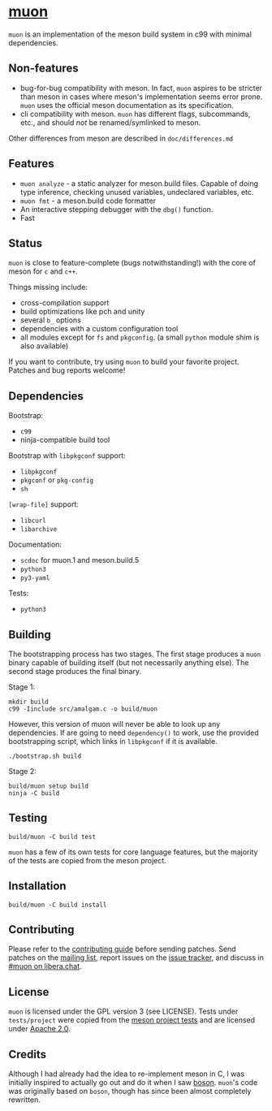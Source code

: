 # [muon]

`muon` is an implementation of the meson build system in c99 with minimal
dependencies.

## Non-features

- bug-for-bug compatibility with meson.  In fact, `muon` aspires to be stricter
  than meson in cases where meson's implementation seems error prone.  `muon`
  uses the official meson documentation as its specification.
- cli compatibility with meson.  `muon` has different flags, subcommands, etc.,
  and should _not_ be renamed/symlinked to meson.

Other differences from meson are described in `doc/differences.md`

## Features

- `muon analyze` - a static analyzer for meson.build files.  Capable of doing
  type inference, checking unused variables, undeclared variables, etc.
- `muon fmt` - a meson.build code formatter
- An interactive stepping debugger with the `dbg()` function.
- Fast

## Status

`muon` is close to feature-complete (bugs notwithstanding!) with the core of
meson for `c` and `c++`.

Things missing include:

- cross-compilation support
- build optimizations like pch and unity
- several `b_` options
- dependencies with a custom configuration tool
- all modules except for `fs` and `pkgconfig`. (a small `python` module shim is
  also available)

If you want to contribute, try using `muon` to build your favorite project.
Patches and bug reports welcome!

## Dependencies

Bootstrap:

- `c99`
- ninja-compatible build tool

Bootstrap with `libpkgconf` support:

- `libpkgconf`
- `pkgconf` or `pkg-config`
- `sh`

`[wrap-file]` support:

- `libcurl`
- `libarchive`

Documentation:

- `scdoc` for muon.1 and meson.build.5
- `python3`
- `py3-yaml`

Tests:

- `python3`

## Building

The bootstrapping process has two stages.  The first stage produces a `muon`
binary capable of building itself (but not necessarily anything else). The
second stage produces the final binary.

Stage 1:

```
mkdir build
c99 -Iinclude src/amalgam.c -o build/muon
```

However, this version of muon will never be able to look up any dependencies.
If are going to need `dependency()` to work, use the provided bootstrapping
script, which links in `libpkgconf` if it is available.

```
./bootstrap.sh build
```

Stage 2:

```
build/muon setup build
ninja -C build
```

## Testing

```
build/muon -C build test
```

`muon` has a few of its own tests for core language features, but the majority
of the tests are copied from the meson project.

## Installation

```
build/muon -C build install
```

## Contributing

Please refer to the [contributing guide] before sending patches.  Send patches
on the [mailing list], report issues on the [issue tracker], and discuss in
[#muon on libera.chat].

## License

`muon` is licensed under the GPL version 3 (see LICENSE).  Tests under
`tests/project` were copied from the [meson project tests] and are licensed
under [Apache 2.0].

## Credits

Although I had already had the idea to re-implement meson in C, I was initially
inspired to actually go out and do it when I saw [boson].  `muon`'s code was
originally based on `boson`, though has since been almost completely rewritten.

[muon]: https://muon.build
[samurai]: https://github.com/michaelforney/samurai
[contributing guide]: https://git.sr.ht/~lattis/muon/tree/master/item/CONTRIBUTING.md
[mailing list]: https://lists.sr.ht/~lattis/muon/
[issue tracker]: https://todo.sr.ht/~lattis/muon/
[#muon on libera.chat]: ircs://irc.libera.chat/#muon
[meson project tests]: https://github.com/mesonbuild/meson/tree/master/test%20cases
[Apache 2.0]: https://www.apache.org/licenses/LICENSE-2.0.txt
[boson]: https://sr.ht/~bl4ckb0ne/boson/
